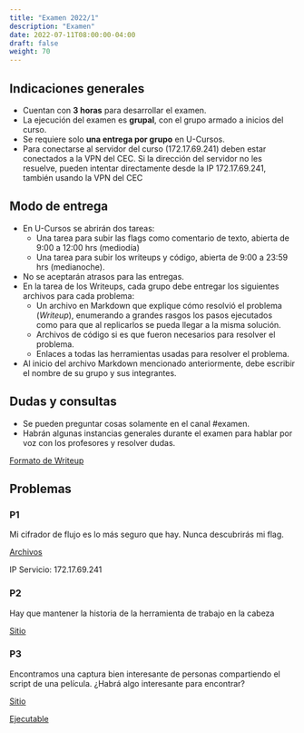 ```yaml
---
title: "Examen 2022/1"
description: "Examen"
date: 2022-07-11T08:00:00-04:00
draft: false
weight: 70
---
```

## Indicaciones generales

* Cuentan con **3 horas** para desarrollar el examen.
* La ejecución del examen es **grupal**, con el grupo armado a inicios del curso.
* Se requiere solo **una entrega por grupo** en U-Cursos.
* Para conectarse al servidor del curso (172.17.69.241) deben estar conectados a la VPN del CEC. Si la dirección del servidor no les resuelve, pueden intentar directamente desde la IP 172.17.69.241, también usando la VPN del CEC

## Modo de entrega

* En U-Cursos se abrirán dos tareas:
    * Una tarea para subir las flags como comentario de texto, abierta de 9:00 a 12:00 hrs (mediodía)
    * Una tarea para subir los writeups y código, abierta de 9:00 a 23:59 hrs (medianoche).
* No se aceptarán atrasos para las entregas.
* En la tarea de los Writeups, cada grupo debe entregar los siguientes archivos para cada problema:
    * Un archivo en Markdown que explique cómo resolvió el problema (_Writeup_), enumerando a grandes rasgos los pasos ejecutados como para que al replicarlos se pueda llegar a la misma solución.
    * Archivos de código si es que fueron necesarios para resolver el problema.
    * Enlaces a todas las herramientas usadas para resolver el problema.
* Al inicio del archivo Markdown mencionado anteriormente, debe escribir el nombre de su grupo y sus integrantes.

## Dudas y consultas

* Se pueden preguntar cosas solamente en el canal #examen.
* Habrán algunas instancias generales durante el examen para hablar por voz con los profesores y resolver dudas.

[Formato de Writeup](./writeup.txt)

## Problemas

### P1

Mi cifrador de flujo es lo más seguro que hay. Nunca descubrirás mi flag.

[Archivos](./exp1.zip)

IP Servicio: 172.17.69.241

### P2

Hay que mantener la historia de la herramienta de trabajo en la cabeza

[Sitio](http://172.17.69.241:7777)

### P3

Encontramos una captura bien interesante de personas compartiendo el script de una película.
¿Habrá algo interesante para encontrar?

[Sitio](http://172.17.69.241:8010)

[Ejecutable](./wireshark-examen.pcapng)
